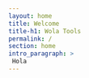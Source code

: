 ```yaml
---
layout: home
title: Welcome
title-h1: Wola Tools
permalink: /
section: home
intro_paragraph: >
 Hola
---
```

